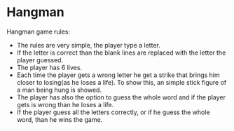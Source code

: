# Hangman

Hangman game rules:

 - The rules are very simple, the player type a letter. 
 - If the letter is correct than the blank lines are replaced with the letter the player guessed.
  - The player has 6 lives.
 - Each time the player gets a wrong letter he get a strike that brings him closer to losing(as he loses a life). To show this, an simple stick figure of a man being hung is showed.
 - The player has also the option to guess the whole word and if the player gets is wrong than he loses a life.
 - If the player guess all the letters correctly, or if he guess the whole word, than he wins the game.